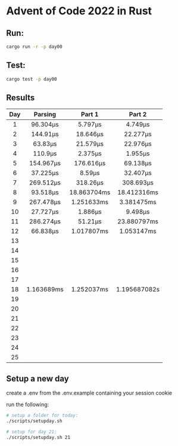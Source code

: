 # Advent of Code 2022 in Rust

## Run:

```bash
cargo run -r -p day00
```

## Test:

```bash
cargo test -p day00
```

## Results

|  Day  |  Parsing   |   Part 1    |    Part 2    |
| :---: | :--------: | :---------: | :----------: |
|   1   |  96.304µs  |   5.797µs   |   4.749µs    |
|   2   |  144.91µs  |  18.646µs   |   22.277µs   |
|   3   |  63.83µs   |  21.579µs   |   22.976µs   |
|   4   |  110.9µs   |   2.375µs   |   1.955µs    |
|   5   | 154.967µs  |  176.616µs  |   69.138µs   |
|   6   |  37.225µs  |   8.59µs    |   32.407µs   |
|   7   | 269.512µs  |  318.26µs   |  308.693µs   |
|   8   |  93.518µs  | 18.863704ms | 18.412316ms  |
|   9   | 267.478µs  | 1.251633ms  |  3.381475ms  |
|  10   |  27.727µs  |   1.886µs   |   9.498µs    |
|  11   | 286.274µs  |   51.21µs   | 23.880797ms  |
|  12   |  66.838µs  | 1.017807ms  |  1.053147ms  |
|  13   |            |             |              |
|  14   |            |             |              |
|  15   |            |             |              |
|  16   |            |             |              |
|  17   |            |             |              |
|  18   | 1.163689ms | 1.252037ms  | 1.195687082s |
|  19   |            |             |              |
|  20   |            |             |              |
|  21   |            |             |              |
|  22   |            |             |              |
|  23   |            |             |              |
|  24   |            |             |              |
|  25   |            |             |              |

## Setup a new day

create a .env from the .env.example containing your session cookie

run the following:

```bash
# setup a folder for today:
./scripts/setupday.sh

# setup for day 21:
./scripts/setupday.sh 21
```